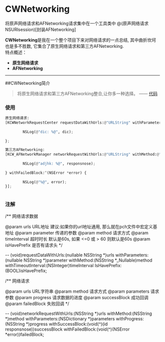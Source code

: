 # CWNetworking
将原声网络请求和AFNetworking请求集中在一个工具类中
@(原声网络请求NSURlsession)[封装AFNetworking]

**CWNetworking**是我在一个整个项目下来对网络请求的一点总结, 其中曲折坎坷也是多不胜数, 它集合了原生网络请求和第三方AFNetworking.  
特点概述：
 
- **原生网络请求** 
- **AFNetworking** 

-------------------



##CWNetworking简介

>将原生网络请求和第三方AFNetworking整合,让你多一种选择。    —— [代码](https://github.com/LuckyChen73/CWNetworking.git)



### 使用
``` python
原生网络请求:
[KCWNetworkRequestCenter requestDataWithUrls:@"URLString" withParameters:nil withMethod:@"POST" withTimeoutInterval:10 IsHavePrefix:NO];                     KCWNetworkRequestCenter.successDicBlock = ^(NSDictionary *dic) {
        
        NSLog(@"dic: %@", dic);
        
};

第三方AFNetworking:
[KCW_AFNetworkManager networkRequestWithUrls:@"URLString" withMethod:@"GET" withParameters:nil withProgress:nil withSuccessBlock:^(id responsnose) {
        
        NSLog(@"adjhk: %@", responsnose);
        
} withFailedBlock:^(NSError *error) {
        
        NSLog(@"%@", error);
}];



```
### 注解

/**
 网络请求数据
 
 @param urls URL地址  建议:如果你的url地址通用, 那么就在pch文件中宏定义基地址
 @param parameter 传递的参数
 @param method 请求方式
 @param timeInterval 超时时长 默认是60s, 如果 <=0 或 > 60 则默认是60s
 @param isHavePrefix 是否有请求头
 */
 
 -- (void)requestDataWithUrls:(nullable NSString *)urls withParameters:(nullable NSString *)parameter withMethod:(NSString *_Nullable)method withTimeoutInterval:(NSInteger)timeInterval IsHavePrefix:(BOOL)isHavePrefix;



/**
 网络请求
 
 @param urls URL字符串
 @param method 请求方式
 @param parameters 请求参数
 @param progress 请求数据的进度
 @param successBlock 成功回调
 @param failedBlock 失败回调
 */
 
-- (void)networkRequestWithUrls:(NSString *)urls withMethod:(NSString *)method withParameters:(NSDictionary *)parameters withProgress:(NSString *)progress withSuccessBlock:(void(^)(id responsnose))successBlock withFailedBlock:(void(^)(NSError *error))failedBlock;
